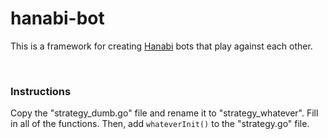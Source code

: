 # hanabi-bot

This is a framework for creating [Hanabi](https://boardgamegeek.com/boardgame/98778/hanabi) bots that play against each other.

<br />

### Instructions

Copy the "strategy_dumb.go" file and rename it to "strategy_whatever". Fill in all of the functions. Then, add `whateverInit()` to the "strategy.go" file.

